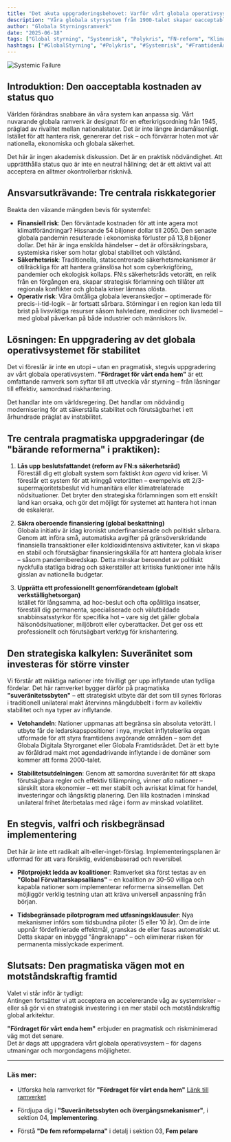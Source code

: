 ```yaml
---
title: "Det akuta uppgraderingsbehovet: Varför vårt globala operativsystem är en risk (och hur vi åtgärdar det)"
description: "Våra globala styrsystem från 1900-talet skapar oacceptabla systemrisker. Upptäck hur 'Fördraget för vårt enda hem' erbjuder en pragmatisk, stegvis uppgradering för en mer motståndskraftig och stabil framtid."
author: "Globala Styrningsramverk"
date: "2025-06-18"
tags: ["Global styrning", "Systemrisk", "Polykris", "FN-reform", "Klimatåtgärder", "Pandemiberedskap", "Ekonomisk stabilitet"]
hashtags: ["#GlobalStyrning", "#Polykris", "#Systemrisk", "#FramtidenÄrNu", "#FördragFörVårtEndaHem", "#KlimatÅtgärder", "#FNReform"]
---
```


![Systemic Failure](/images/blog/header-post-1.png)

## Introduktion: Den oacceptabla kostnaden av status quo

Världen förändras snabbare än våra system kan anpassa sig. Vårt nuvarande globala ramverk är designat för en efterkrigsordning från 1945, präglad av rivalitet mellan nationalstater. Det är inte längre ändamålsenligt. Istället för att hantera risk, genererar det risk – och förvärrar hoten mot vår nationella, ekonomiska och globala säkerhet.

Det här är ingen akademisk diskussion. Det är en praktisk nödvändighet. Att upprätthålla status quo är inte en neutral hållning; det är ett aktivt val att acceptera en alltmer okontrollerbar risknivå.

## Ansvarsutkrävande: Tre centrala riskkategorier

Beakta den växande mängden bevis för systemfel:

* **Finansiell risk**: Den förväntade kostnaden för att inte agera mot klimatförändringar? Hissnande 54 biljoner dollar till 2050. Den senaste globala pandemin resulterade i ekonomiska förluster på 13,8 biljoner dollar. Det här är inga enskilda händelser – det är oförsäkringsbara, systemiska risker som hotar global stabilitet och välstånd.
* **Säkerhetsrisk**: Traditionella, statscentrerade säkerhetsmekanismer är otillräckliga för att hantera gränslösa hot som cyberkrigföring, pandemier och ekologisk kollaps. FN:s säkerhetsråds vetorätt, en relik från en förgången era, skapar strategisk förlamning och tillåter att regionala konflikter och globala kriser lämnas olösta.
* **Operativ risk**: Våra ömtåliga globala leveranskedjor – optimerade för precis-i-tid-logik – är fortsatt sårbara. Störningar i en region kan leda till brist på livsviktiga resurser såsom halvledare, mediciner och livsmedel – med global påverkan på både industrier och människors liv.

## Lösningen: En uppgradering av det globala operativsystemet för stabilitet

Det vi föreslår är inte en utopi – utan en pragmatisk, stegvis uppgradering av vårt globala operativsystem. **"Fördraget för vårt enda hem"** är ett omfattande ramverk som syftar till att utveckla vår styrning – från låsningar till effektiv, samordnad riskhantering.

Det handlar inte om världsregering. Det handlar om nödvändig modernisering för att säkerställa stabilitet och förutsägbarhet i ett århundrade präglat av instabilitet.

## Tre centrala pragmatiska uppgraderingar (de "bärande reformerna" i praktiken):

1. **Lås upp beslutsfattandet (reform av FN:s säkerhetsråd)**  
   Föreställ dig ett globalt system som faktiskt *kan agera* vid kriser. Vi föreslår ett system för att kringgå vetorätten – exempelvis ett 2/3-supermajoritetsbeslut vid humanitära eller klimatrelaterade nödsituationer. Det bryter den strategiska förlamningen som ett enskilt land kan orsaka, och gör det möjligt för systemet att hantera hot innan de eskalerar.

2. **Säkra oberoende finansiering (global beskattning)**  
   Globala initiativ är idag kroniskt underfinansierade och politiskt sårbara. Genom att införa små, automatiska avgifter på gränsöverskridande finansiella transaktioner eller koldioxidintensiva aktiviteter, kan vi skapa en stabil och förutsägbar finansieringskälla för att hantera globala kriser – såsom pandemiberedskap. Detta minskar beroendet av politiskt nyckfulla statliga bidrag och säkerställer att kritiska funktioner inte hålls gisslan av nationella budgetar.

3. **Upprätta ett professionellt genomförandeteam (globalt verkställighetsorgan)**  
   Istället för långsamma, ad hoc-beslut och ofta opålitliga insatser, föreställ dig permanenta, specialiserade och välutbildade snabbinsatsstyrkor för specifika hot – vare sig det gäller globala hälsonödsituationer, miljöbrott eller cyberattacker. Det ger oss ett professionellt och förutsägbart verktyg för krishantering.

## Den strategiska kalkylen: Suveränitet som investeras för större vinster

Vi förstår att mäktiga nationer inte frivilligt ger upp inflytande utan tydliga fördelar. Det här ramverket bygger därför på pragmatiska **"suveränitetssbyten"** – ett strategiskt utbyte där det som till synes förloras i traditionell unilateral makt återvinns mångdubbelt i form av kollektiv stabilitet och nya typer av inflytande.

* **Vetohandeln**: Nationer uppmanas att begränsa sin absoluta vetorätt. I utbyte får de ledarskapspositioner i nya, mycket inflytelserika organ utformade för att styra framtidens avgörande områden – som det Globala Digitala Styrorganet eller Globala Framtidsrådet. Det är ett byte av föråldrad makt mot agendadrivande inflytande i de domäner som kommer att forma 2000-talet.

* **Stabilitetsutdelningen**: Genom att samordna suveränitet för att skapa förutsägbara regler och effektiv tillämpning, vinner *alla* nationer – särskilt stora ekonomier – ett mer stabilt och avriskat klimat för handel, investeringar och långsiktig planering. Den lilla kostnaden i minskad unilateral frihet återbetalas med råge i form av minskad volatilitet.

## En stegvis, valfri och riskbegränsad implementering

Det här är inte ett radikalt allt-eller-inget-förslag. Implementeringsplanen är utformad för att vara försiktig, evidensbaserad och reversibel.

* **Pilotprojekt ledda av koalitioner**: Ramverket ska först testas av en **"Global Förvaltarskapsallians"** – en koalition av 30–50 villiga och kapabla nationer som implementerar reformerna sinsemellan. Det möjliggör verklig testning utan att kräva universell anpassning från början.

* **Tidsbegränsade pilotprogram med utfasningsklausuler**: Nya mekanismer införs som tidsbundna piloter (5 eller 10 år). Om de inte uppnår fördefinierade effektmål, granskas de eller fasas automatiskt ut. Detta skapar en inbyggd "ångraknapp" – och eliminerar risken för permanenta misslyckade experiment.

## Slutsats: Den pragmatiska vägen mot en motståndskraftig framtid

Valet vi står inför är tydligt:  
Antingen fortsätter vi att acceptera en accelererande våg av systemrisker –  
eller så gör vi en strategisk investering i en mer stabil och motståndskraftig global arkitektur.

**"Fördraget för vårt enda hem"** erbjuder en pragmatisk och riskminimerad väg mot det senare.  
Det är dags att uppgradera vårt globala operativsystem – för dagens utmaningar och morgondagens möjligheter.

---

### Läs mer:

* Utforska hela ramverket för **"Fördraget för vårt enda hem"**
  [Länk till ramverket](/frameworks/treaty-for-our-only-home)  

* Fördjupa dig i **"Suveränitetssbyten och övergångsmekanismer"**, i sektion 04, **Implementering**.
* Förstå **"De fem reformpelarna"** i detalj i sektion 03, **Fem pelare**

